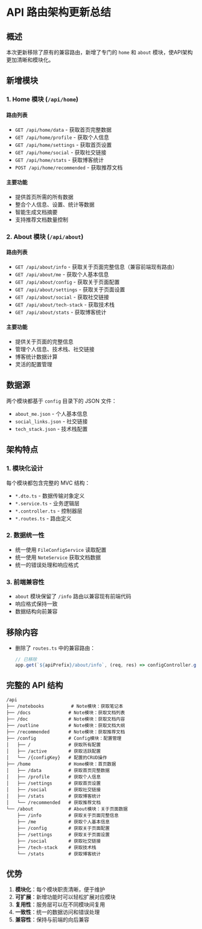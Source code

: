 # API 路由架构更新总结

## 概述

本次更新移除了原有的兼容路由，新增了专门的 `home` 和 `about` 模块，使API架构更加清晰和模块化。

## 新增模块

### 1. Home 模块 (`/api/home`)

#### 路由列表
- `GET /api/home/data` - 获取首页完整数据
- `GET /api/home/profile` - 获取个人信息
- `GET /api/home/settings` - 获取首页设置
- `GET /api/home/social` - 获取社交链接
- `GET /api/home/stats` - 获取博客统计
- `POST /api/home/recommended` - 获取推荐文档

#### 主要功能
- 提供首页所需的所有数据
- 整合个人信息、设置、统计等数据
- 智能生成文档摘要
- 支持推荐文档数量控制

### 2. About 模块 (`/api/about`)

#### 路由列表
- `GET /api/about/info` - 获取关于页面完整信息（兼容前端现有路由）
- `GET /api/about/me` - 获取个人基本信息
- `GET /api/about/config` - 获取关于页面配置
- `GET /api/about/settings` - 获取关于页面设置
- `GET /api/about/social` - 获取社交链接
- `GET /api/about/tech-stack` - 获取技术栈
- `GET /api/about/stats` - 获取博客统计

#### 主要功能
- 提供关于页面的完整信息
- 管理个人信息、技术栈、社交链接
- 博客统计数据计算
- 灵活的配置管理

## 数据源

两个模块都基于 `config` 目录下的 JSON 文件：

- `about_me.json` - 个人基本信息
- `social_links.json` - 社交链接
- `tech_stack.json` - 技术栈配置

## 架构特点

### 1. 模块化设计
每个模块都包含完整的 MVC 结构：
- `*.dto.ts` - 数据传输对象定义
- `*.service.ts` - 业务逻辑层
- `*.controller.ts` - 控制器层
- `*.routes.ts` - 路由定义

### 2. 数据统一性
- 统一使用 `FileConfigService` 读取配置
- 统一使用 `NoteService` 获取文档数据
- 统一的错误处理和响应格式

### 3. 前端兼容性
- `about` 模块保留了 `/info` 路由以兼容现有前端代码
- 响应格式保持一致
- 数据结构向前兼容

## 移除内容

- 删除了 `routes.ts` 中的兼容路由：
  ```typescript
  // 已移除
  app.get(`${apiPrefix}/about/info`, (req, res) => configController.getAboutMe(req, res))
  ```

## 完整的 API 结构

```
/api
├── /notebooks          # Note模块：获取笔记本
├── /docs              # Note模块：获取文档列表
├── /doc               # Note模块：获取文档内容
├── /outline           # Note模块：获取文档大纲
├── /recommended       # Note模块：获取推荐文档
├── /config            # Config模块：配置管理
│   ├── /              # 获取所有配置
│   ├── /active        # 获取活跃配置
│   └── /{configKey}   # 配置的CRUD操作
├── /home              # Home模块：首页数据
│   ├── /data          # 获取首页完整数据
│   ├── /profile       # 获取个人信息
│   ├── /settings      # 获取首页设置
│   ├── /social        # 获取社交链接
│   ├── /stats         # 获取博客统计
│   └── /recommended   # 获取推荐文档
└── /about             # About模块：关于页面数据
    ├── /info          # 获取关于页面完整信息
    ├── /me            # 获取个人基本信息
    ├── /config        # 获取关于页面配置
    ├── /settings      # 获取关于页面设置
    ├── /social        # 获取社交链接
    ├── /tech-stack    # 获取技术栈
    └── /stats         # 获取博客统计
```

## 优势

1. **模块化**：每个模块职责清晰，便于维护
2. **可扩展**：新增功能时可以轻松扩展对应模块
3. **复用性**：服务层可以在不同模块间复用
4. **一致性**：统一的数据访问和错误处理
5. **兼容性**：保持与前端的向后兼容
